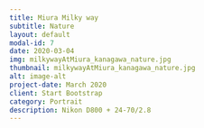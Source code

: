 ```yaml
---
title: Miura Milky way
subtitle: Nature
layout: default
modal-id: 7
date: 2020-03-04
img: milkywayAtMiura_kanagawa_nature.jpg
thumbnail: milkywayAtMiura_kanagawa_nature.jpg
alt: image-alt
project-date: March 2020
client: Start Bootstrap
category: Portrait
description: Nikon D800 + 24-70/2.8
---
```

